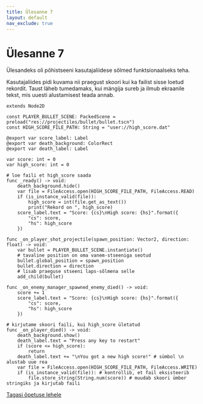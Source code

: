 ```yaml
---
title: Ülesanne 7
layout: default
nav_exclude: true
---
```


# Ülesanne 7

Ülesandeks oli põhistseeni kasutajaliidese sõlmed funktsionaalseks teha.

Kasutajaliides pidi kuvama nii praegust skoori kui ka failist sisse loetud rekordit. Taust läheb tumedamaks, kui mängija sureb ja ilmub ekraanile tekst, mis uuesti alustamisest teada annab.

```gdscript
extends Node2D

const PLAYER_BULLET_SCENE: PackedScene = preload("res://projectiles/bullet/bullet.tscn")
const HIGH_SCORE_FILE_PATH: String = "user://high_score.dat"

@export var score_label: Label
@export var death_background: ColorRect
@export var death_label: Label

var score: int = 0
var high_score: int = 0

# loe faili et high_score saada
func _ready() -> void:
	death_background.hide()
	var file = FileAccess.open(HIGH_SCORE_FILE_PATH, FileAccess.READ)
	if (is_instance_valid(file)):
		high_score = int(file.get_as_text())
		print("Rekord on ", high_score)
	score_label.text = "Score: {cs}\nHigh score: {hs}".format({
		"cs": score,
		"hs": high_score
	})

func _on_player_shot_projectile(spawn_position: Vector2, direction: float) -> void:
	var bullet = PLAYER_BULLET_SCENE.instantiate()
	# tavaline position on oma vanem-stseeniga seotud
	bullet.global_position = spawn_position
	bullet.direction = direction
	# lisab praeguse stseeni laps-sõlmena selle
	add_child(bullet)

func _on_enemy_manager_spawned_enemy_died() -> void:
	score += 1
	score_label.text = "Score: {cs}\nHigh score: {hs}".format({
		"cs": score,
		"hs": high_score
	})

# kirjutame skoori faili, kui high_score ületatud
func _on_player_died() -> void:
	death_background.show()
	death_label.text = "Press any key to restart"
	if (score <= high_score):
		return
	death_label.text += "\nYou got a new high score!" # sümbol \n alustab uue rea
	var file = FileAccess.open(HIGH_SCORE_FILE_PATH, FileAccess.WRITE)
	if (is_instance_valid(file)): # kontrollib, et fail eksisteerib
		file.store_string(String.num(score)) # muudab skoori ümber stringiks ja kirjutab faili
```

[Tagasi õpetuse lehele](../laskur-2.0/skoor#ülesanne-7)